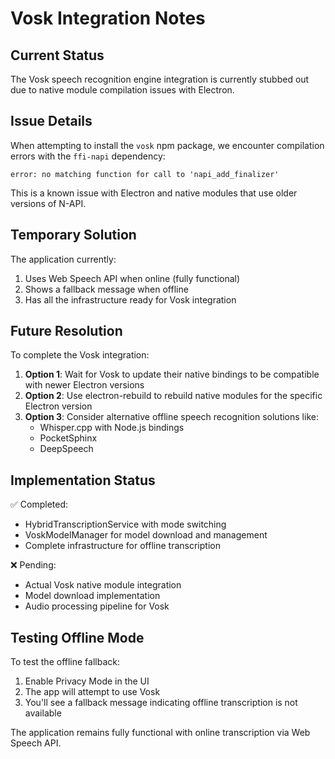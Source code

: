 # Vosk Integration Notes

## Current Status

The Vosk speech recognition engine integration is currently stubbed out due to native module compilation issues with Electron.

## Issue Details

When attempting to install the `vosk` npm package, we encounter compilation errors with the `ffi-napi` dependency:

```
error: no matching function for call to 'napi_add_finalizer'
```

This is a known issue with Electron and native modules that use older versions of N-API.

## Temporary Solution

The application currently:
1. Uses Web Speech API when online (fully functional)
2. Shows a fallback message when offline
3. Has all the infrastructure ready for Vosk integration

## Future Resolution

To complete the Vosk integration:

1. **Option 1**: Wait for Vosk to update their native bindings to be compatible with newer Electron versions
2. **Option 2**: Use electron-rebuild to rebuild native modules for the specific Electron version
3. **Option 3**: Consider alternative offline speech recognition solutions like:
   - Whisper.cpp with Node.js bindings
   - PocketSphinx
   - DeepSpeech

## Implementation Status

✅ Completed:
- HybridTranscriptionService with mode switching
- VoskModelManager for model download and management
- Complete infrastructure for offline transcription

❌ Pending:
- Actual Vosk native module integration
- Model download implementation
- Audio processing pipeline for Vosk

## Testing Offline Mode

To test the offline fallback:
1. Enable Privacy Mode in the UI
2. The app will attempt to use Vosk
3. You'll see a fallback message indicating offline transcription is not available

The application remains fully functional with online transcription via Web Speech API.